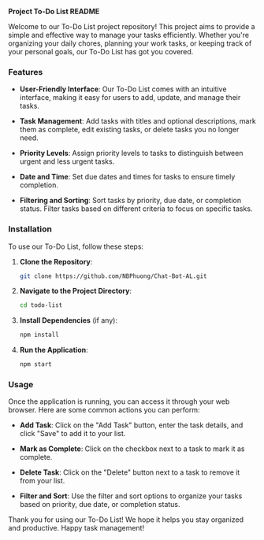 **Project To-Do List README**

Welcome to our To-Do List project repository! This project aims to provide a simple and effective way to manage your tasks efficiently. Whether you're organizing your daily chores, planning your work tasks, or keeping track of your personal goals, our To-Do List has got you covered.

### Features

- **User-Friendly Interface**: Our To-Do List comes with an intuitive interface, making it easy for users to add, update, and manage their tasks.
  
- **Task Management**: Add tasks with titles and optional descriptions, mark them as complete, edit existing tasks, or delete tasks you no longer need.

- **Priority Levels**: Assign priority levels to tasks to distinguish between urgent and less urgent tasks.

- **Date and Time**: Set due dates and times for tasks to ensure timely completion.

- **Filtering and Sorting**: Sort tasks by priority, due date, or completion status. Filter tasks based on different criteria to focus on specific tasks.

### Installation

To use our To-Do List, follow these steps:

1. **Clone the Repository**: 
   ```bash
   git clone https://github.com/NBPhuong/Chat-Bot-AL.git
   ```

2. **Navigate to the Project Directory**:
   ```bash
   cd todo-list
   ```

3. **Install Dependencies** (if any):
   ```bash
   npm install
   ```

4. **Run the Application**:
   ```bash
   npm start
   ```

### Usage

Once the application is running, you can access it through your web browser. Here are some common actions you can perform:

- **Add Task**: Click on the "Add Task" button, enter the task details, and click "Save" to add it to your list.
  
- **Mark as Complete**: Click on the checkbox next to a task to mark it as complete.
  
- **Delete Task**: Click on the "Delete" button next to a task to remove it from your list.

- **Filter and Sort**: Use the filter and sort options to organize your tasks based on priority, due date, or completion status.



Thank you for using our To-Do List! We hope it helps you stay organized and productive. Happy task management!
